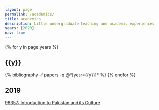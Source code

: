```yaml
---
layout: page
permalink: /academics/
title: academics
description: Little undergraduate teaching and academic experiences
years: [2020]
nav: true
---
```


<div class="publications">

{% for y in page.years %}
  <h2 class="year">{{y}}</h2>
  {% bibliography -f papers -q @*[year={{y}}]* %}
{% endfor %}

</div>


<div class="teaching">

  <h2 class="year">2019</h2>
 <a href="https://www.coursicle.com/cmu/courses/STU/98357/"> 98357: Introduction to Pakistan and its Culture </a>
</div>
